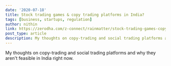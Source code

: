 ```yaml
---
date: '2020-07-18'
title: Stock trading games & copy trading platforms in India?
tags: [business, startups, regulation]
author: nithin
link: https://zerodha.com/z-connect/rainmatter/stock-trading-games-copy-trading-platforms-in-india
post_type: article
description: My thoughts on copy-trading and social trading platforms and why they aren't feasible in India right now.
---
```


My thoughts on copy-trading and social trading platforms and why they aren't feasible in India right now.